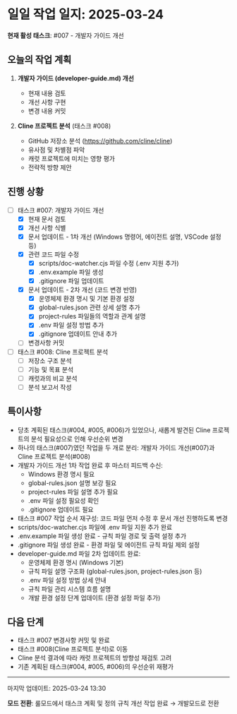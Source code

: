 # 일일 작업 일지: 2025-03-24

**현재 활성 태스크**: #007 - 개발자 가이드 개선

## 오늘의 작업 계획
1. **개발자 가이드 (developer-guide.md) 개선**
   - 현재 내용 검토
   - 개선 사항 구현
   - 변경 내용 커밋

2. **Cline 프로젝트 분석** (태스크 #008)
   - GitHub 저장소 분석 (https://github.com/cline/cline)
   - 유사점 및 차별점 파악
   - 캐럿 프로젝트에 미치는 영향 평가
   - 전략적 방향 제안

## 진행 상황
- [ ] 태스크 #007: 개발자 가이드 개선
  - [x] 현재 문서 검토
  - [x] 개선 사항 식별
  - [x] 문서 업데이트 - 1차 개선 (Windows 명령어, 에이전트 설명, VSCode 설정 등)
  - [x] 관련 코드 파일 수정
    - [x] scripts/doc-watcher.cjs 파일 수정 (.env 지원 추가)
    - [x] .env.example 파일 생성
    - [x] .gitignore 파일 업데이트
  - [x] 문서 업데이트 - 2차 개선 (코드 변경 반영)
    - [x] 운영체제 환경 명시 및 기본 환경 설정
    - [x] global-rules.json 관련 상세 설명 추가
    - [x] project-rules 파일들의 역할과 관계 설명
    - [x] .env 파일 설정 방법 추가
    - [x] .gitignore 업데이트 안내 추가
  - [ ] 변경사항 커밋
- [ ] 태스크 #008: Cline 프로젝트 분석
  - [ ] 저장소 구조 분석
  - [ ] 기능 및 목표 분석
  - [ ] 캐럿과의 비교 분석
  - [ ] 분석 보고서 작성

## 특이사항
- 당초 계획된 태스크(#004, #005, #006)가 있었으나, 새롭게 발견된 Cline 프로젝트의 분석 필요성으로 인해 우선순위 변경
- 하나의 태스크(#007)였던 작업을 두 개로 분리: 개발자 가이드 개선(#007)과 Cline 프로젝트 분석(#008)
- 개발자 가이드 개선 1차 작업 완료 후 마스터 피드백 수신:
  - Windows 환경 명시 필요
  - global-rules.json 설명 보강 필요
  - project-rules 파일 설명 추가 필요
  - .env 파일 설정 필요성 확인
  - .gitignore 업데이트 필요
- 태스크 #007 작업 순서 재구성: 코드 파일 먼저 수정 후 문서 개선 진행하도록 변경
- scripts/doc-watcher.cjs 파일에 .env 파일 지원 추가 완료
- .env.example 파일 생성 완료 - 규칙 파일 경로 및 출력 설정 추가
- .gitignore 파일 생성 완료 - 환경 파일 및 에이전트 규칙 파일 제외 설정
- developer-guide.md 파일 2차 업데이트 완료:
  - 운영체제 환경 명시 (Windows 기본)
  - 규칙 파일 설명 구조화 (global-rules.json, project-rules.json 등)
  - .env 파일 설정 방법 상세 안내
  - 규칙 파일 관리 시스템 흐름 설명
  - 개발 환경 설정 단계 업데이트 (환경 설정 파일 추가)

## 다음 단계
- 태스크 #007 변경사항 커밋 및 완료
- 태스크 #008(Cline 프로젝트 분석)로 이동
- Cline 분석 결과에 따라 캐럿 프로젝트의 방향성 재검토 고려
- 기존 계획된 태스크(#004, #005, #006)의 우선순위 재평가

---
마지막 업데이트: 2025-03-24 13:30

**모드 전환**: 룰모드에서 태스크 계획 및 정의 규칙 개선 작업 완료 → 개발모드로 전환 